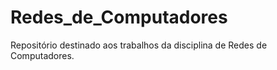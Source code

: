 # Redes_de_Computadores
Repositório destinado aos trabalhos da disciplina de Redes de Computadores. 
